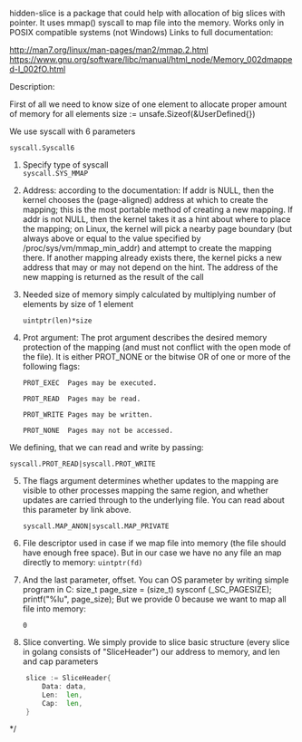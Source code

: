 hidden-slice is a package that could help with allocation of big slices with pointer.
It uses mmap() syscall to map file into the memory. Works only in POSIX compatible systems (not Windows)
Links to full documentation:

http://man7.org/linux/man-pages/man2/mmap.2.html
https://www.gnu.org/software/libc/manual/html_node/Memory_002dmapped-I_002fO.html

Description:

First of all we need to know size of one element to allocate proper amount of memory for all elements
size := unsafe.Sizeof(&UserDefined{})

We use syscall with 6 parameters
    
    syscall.Syscall6

1. Specify type of syscall  
	`syscall.SYS_MMAP`

2. Address: according to the documentation:
If addr is NULL, then the kernel chooses the (page-aligned) address at which to create the mapping; this is the most
portable method of creating a new mapping. If addr is not NULL, then the kernel takes it as a hint about where to
place the mapping; on Linux, the kernel will pick a nearby page boundary (but always above or equal to the value
specified by /proc/sys/vm/mmap_min_addr) and attempt to create the mapping there.  If another mapping already exists
there, the kernel picks a new address that may or may not depend on the hint. The address of the new mapping is
returned as the result of the call

3. Needed size of memory simply calculated by multiplying number of elements by size of 1 element
    
    `uintptr(len)*size`

4. Prot argument:
The prot argument describes the desired memory protection of the mapping (and must not conflict with the open mode of the file).
It is either PROT_NONE or the bitwise OR of one or more of the following flags:
       
       PROT_EXEC  Pages may be executed.

       PROT_READ  Pages may be read.

       PROT_WRITE Pages may be written.

       PROT_NONE  Pages may not be accessed.

We defining, that we can read and write by passing:
	
	syscall.PROT_READ|syscall.PROT_WRITE

5. The flags argument determines whether updates to the mapping are visible to other processes mapping the same region,
and whether updates are carried through to the underlying file. You can read about this parameter by link above.
	
	`syscall.MAP_ANON|syscall.MAP_PRIVATE`

6. File descriptor used in case if we map file into memory (the file should have enough free space). But in our case we
 have no any file an map directly to memory:
	`uintptr(fd)`

7. And the last parameter, offset. You can OS parameter by writing simple program in C:
 	size_t page_size = (size_t) sysconf (_SC_PAGESIZE);
    printf("%lu", page_size);
But we provide 0 because we want to map all file into memory:
	
	`0`

8. Slice converting. We simply provide to slice basic structure (every slice in golang consists of "SliceHeader") our
address to memory, and len and cap parameters

```go
	slice := SliceHeader{
		Data: data,
		Len:  len,
		Cap:  len,
	}
```

 */
